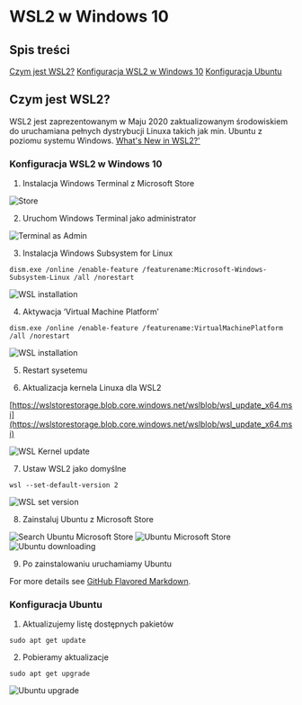 # WSL2 w Windows 10

## Spis treści

[Czym jest WSL2?](https://arturfog.github.io/articles/wsl2.md)
[Konfiguracja WSL2 w Windows 10](https://arturfog.github.io/articles/wsl2.md)
[Konfiguracja Ubuntu](https://arturfog.github.io/articles/wsl2.md)

## Czym jest WSL2? 

WSL2 jest zaprezentowanym w Maju 2020 zaktualizowanym środowiskiem do uruchamiana pełnych dystrybucji Linuxa takich jak min. Ubuntu 
z poziomu systemu Windows. [What's New in WSL2?'](https://docs.microsoft.com/en-us/windows/wsl/wsl2-index)

### Konfiguracja WSL2 w Windows 10

1. Instalacja Windows Terminal z Microsoft Store

![Store](https://arturfog.github.io/articles/wsl2/1.png)

2. Uruchom Windows Terminal jako administrator

![Terminal as Admin](https://arturfog.github.io/articles/wsl2/4.png)

3. Instalacja Windows Subsystem for Linux 

```
dism.exe /online /enable-feature /featurename:Microsoft-Windows-Subsystem-Linux /all /norestart
```

![WSL installation](https://arturfog.github.io/articles/wsl2/5.png)

4. Aktywacja ‘Virtual Machine Platform’ 

```
dism.exe /online /enable-feature /featurename:VirtualMachinePlatform /all /norestart
```

![WSL installation](https://arturfog.github.io/articles/wsl2/6.png)


5. Restart sysetemu

6. Aktualizacja kernela Linuxa dla WSL2

[https://wslstorestorage.blob.core.windows.net/wslblob/wsl_update_x64.msi](https://wslstorestorage.blob.core.windows.net/wslblob/wsl_update_x64.msi)

![WSL Kernel update](https://arturfog.github.io/articles/wsl2/7.png)

7. Ustaw WSL2 jako domyślne

```
wsl --set-default-version 2
```

![WSL set version](https://arturfog.github.io/articles/wsl2/8.png)

8. Zainstaluj Ubuntu z Microsoft Store

![Search Ubuntu Microsoft Store](https://arturfog.github.io/articles/wsl2/9.png)
![Ubuntu Microsoft Store](https://arturfog.github.io/articles/wsl2/10.png)
![Ubuntu downloading](https://arturfog.github.io/articles/wsl2/11.png)

9. Po zainstalowaniu uruchamiamy Ubuntu

For more details see [GitHub Flavored Markdown](https://guides.github.com/features/mastering-markdown/).


### Konfiguracja Ubuntu

1. Aktualizujemy listę dostępnych pakietów

```
sudo apt get update
```

2. Pobieramy aktualizacje

```
sudo apt get upgrade
```

![Ubuntu upgrade](https://arturfog.github.io/articles/wsl2/18.png)